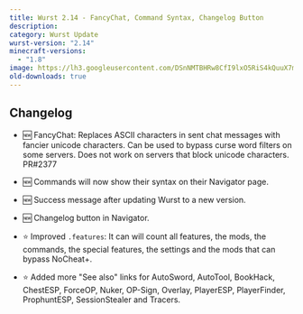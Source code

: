 ```yaml
---
title: Wurst 2.14 - FancyChat, Command Syntax, Changelog Button
description:
category: Wurst Update
wurst-version: "2.14"
minecraft-versions:
  - "1.8"
image: https://lh3.googleusercontent.com/DSnNMTBHRw8CfI9lxO5RiS4kQuuX7mktFHbisMbAgMMf5kIebsBUAEJYJzDSLYNb6hiKexXLSY8BsbduBKY-o8tDfSYKo9LGCAGsrinfSFzN4fjEBY8UaSyoW3r7C9iDH9naqf9_uauZiEtaTEZMV22ign17rM-z8iWqNgKvIz5kyCDOzZbMKjw5qmz3GnqieOyLLt-us8EFK5D6aGLM3LRJ_RV7wd97kxRqp1hkF7euT5abbmDdAXAbtu8nQET6VtnpPYuCF6ah16EuFcwCuprkF1QLhWtKpqiz9sAzGHqzVv4ue8vl0ABIjloXPS4QfYN7uH67m-wUP39h-wJoUmG2OD51htDjhsJknZzFE_ozwkiYnF5sB0MR_44WSd--URF5Glpq1_CTzbqTrQz5fJABHXLKHFG-4cMWuTRfoHMVRSYGrPWdE2u9A2YjpPlQDPm2CEb1_Xv3IAOnN37ApIb37AyWOqrR2xBhzKbUOlCiolV7fV6D-y7UwcHOmGi_dhLl-mqFnRE3fWknqpjOjANOg9p4-XEKlhpEE975eo3GS1GraNsRTuE9VeZ90hsAWb3F5DXzNkJUhvGVLj8yHKJ9QtaKzWwiEotj7immhOt7YU0o=w1280-h720-no
old-downloads: true
---
```

## Changelog

- :new: FancyChat: Replaces ASCII characters in sent chat messages with fancier unicode characters. Can be used to bypass curse word filters on some servers. Does not work on servers that block unicode characters. PR#2377

- :new: Commands will now show their syntax on their Navigator page.

- :new: Success message after updating Wurst to a new version.

- :new: Changelog button in Navigator.



- :star: Improved `.features`: It can will count all features, the mods, the commands, the special features, the settings and the mods that can bypass NoCheat+.

- :star: Added more "See also" links for AutoSword, AutoTool, BookHack, ChestESP, ForceOP, Nuker, OP-Sign, Overlay, PlayerESP, PlayerFinder, ProphuntESP, SessionStealer and Tracers.
